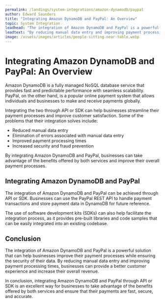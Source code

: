 ```yaml
---
permalink: /landings/system-integrations/amazon-dynamodb/paypal
author: Edward Saunders
title: "Integrating Amazon DynamoDB and PayPal: An Overview"
topic: System Integration
leadhead: "The integration of Amazon DynamoDB and PayPal is a powerful solution that can help businesses improve their payment processes while ensuring the security of their data"
leadtext: "By reducing manual data entry and improving payment processing times, businesses can provide a better customer experience and increase their overall revenue."
image: /assets/images/articles/people-sitting-near-table.webp
---
```

<div class="arttext">	<h1>Integrating Amazon DynamoDB and PayPal: An Overview</h1>
	<p>Amazon DynamoDB is a fully managed NoSQL database service that provides fast and predictable performance with seamless scalability. PayPal, on the other hand, is a popular online payment system that allows individuals and businesses to make and receive payments globally.</p>
	<p>Integrating the two through API or SDK can help businesses streamline their payment processes and improve customer satisfaction. Some of the problems that their integration solves include:</p>
	<ul>
		<li>Reduced manual data entry</li>
		<li>Elimination of errors associated with manual data entry</li>
		<li>Improved payment processing times</li>
		<li>Increased security and fraud prevention</li>		
	</ul>
	<p>By integrating Amazon DynamoDB and PayPal, businesses can take advantage of the benefits offered by both services and improve their overall payment processes.</p>
	<h2>Integrating Amazon DynamoDB and PayPal</h2>
	<p>The integration of Amazon DynamoDB and PayPal can be achieved through API or SDK. Businesses can use the PayPal REST API to handle payment transactions and store payment data in DynamoDB for future reference.</p>
	<p>The use of software development kits (SDKs) can also help facilitate the integration process, as it provides pre-built libraries and code samples that can be easily integrated into an existing codebase.</p>
	<h2>Conclusion</h2>
	<p>The integration of Amazon DynamoDB and PayPal is a powerful solution that can help businesses improve their payment processes while ensuring the security of their data. By reducing manual data entry and improving payment processing times, businesses can provide a better customer experience and increase their overall revenue.</p>
	<p>In conclusion, integrating Amazon DynamoDB and PayPal through API or SDK is an excellent way for businesses to take advantage of the benefits offered by both services and ensure that their payments are fast, secure, and accurate.</p>
</div>